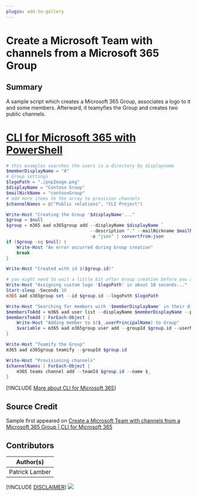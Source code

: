 ```yaml
---
plugin: add-to-gallery
---
```


# Create a Microsoft Team with channels from a Microsoft 365 Group

## Summary

A sample script which creates a Microsoft 365 Group, associates a logo to it and some members. Afterward, it teamyfies the Group and creates two public channels.
 
# [CLI for Microsoft 365 with PowerShell](#tab/cli-m365-ps)
```powershell
# this examples searches the users in a directory by displayname
$memberDisplayName = "A"
# Group settings
$logoPath = "./pnpImage.png"
$displayName = "Contoso Group"
$mailNickName = "contosoGroup"
# add more items to the array to provision channels
$channelNames = @("Public relations", "CLI Project")

Write-Host "Creating the Group '$displayName'..."
$group = $null
$group = m365 aad o365group add --displayName $displayName `
                                --description "." --mailNickname $mailNickName  `
                                -o "json" | convertfrom-json
if ($group -eq $null) {
    Write-Host "An error occurred during Group creation"
    break
}

Write-Host "Created with id $($group.id)"

# you might need to wait a little bit after Group creation before you are allowed to assign a logo
Write-Host "Assigning custom logo '$logoPath' in about 10 seconds..."
Start-sleep -Seconds 10
m365 aad o365group set --id $group.id --logoPath $logoPath    

Write-Host "Searching for members with '$memberDisplayName' in their displayname"
$membersToAdd = m365 aad user list --displayName $memberDisplayName --properties "id,userprincipalname" --output "json" | convertfrom-json
$membersToAdd | ForEach-Object {
    Write-Host "Adding member to $($_.userPrincipalName) to Group"
    $variable = m365 aad o365group user add --groupId $group.id --userName $_.id -o "json" | convertfrom-json
}

Write-Host "Teamify the Group"
m365 aad o365group teamify --groupId $group.id

Write-Host "Provisioning channels"
$channelNames | ForEach-Object {
    m365 teams channel add --teamId $group.id --name $_ 
}
```
[!INCLUDE [More about CLI for Microsoft 365](../../docfx/includes/MORE-CLIM365.md)]


## Source Credit

Sample first appeared on [Create a Microsoft Team with channels from a Microsoft 365 Group | CLI for Microsoft 365](https://pnp.github.io/cli-microsoft365/sample-scripts/teams/create-team-from-group/)

## Contributors

| Author(s) |
|-----------|
| Patrick Lamber |


[!INCLUDE [DISCLAIMER](../../docfx/includes/DISCLAIMER.md)]
<img src="https://telemetry.sharepointpnp.com/script-samples/scripts/teams-create-team-from-group" aria-hidden="true" />